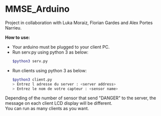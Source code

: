 # MMSE_Arduino

Project in collaboration with Luka Moraiz, Florian Gardes and Alex Portes Narrieu.

**How to use:**
* Your arduino must be plugged to your client PC.
* Run serv.py using python 3 as below:
  ```bash
  $python3 serv.py
  ```
* Run clients using python 3 as below:
  ```bash
  $python3 client.py
  > Entrez l adresse du server : <server address>
  > Entrez le nom de votre capteur : <sensor name>
  ```

Depending of the number of sensor that send "DANGER" to the server, the message on each
client LCD display will be different. 
<br>You can run as many clients as you want.
